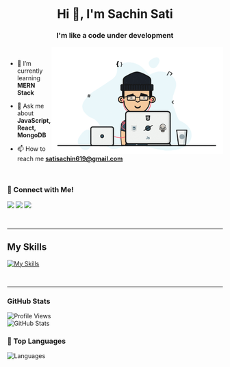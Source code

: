 
<h1 align="center">Hi 👋, I'm Sachin Sati</h1>
<h3 align="center">I'm like a code under development</h3>
<img align="right" alt="Coding" width="400" src="https://raw.githubusercontent.com/kvssankar/kvssankar/main/programmer.gif">

<br>

- 🌱 I’m currently learning **MERN Stack**

- 💬 Ask me about **JavaScript, React, MongoDB**

- 📫 How to reach me **satisachin619@gmail.com**

<br>

### 💼 Connect with Me!
  
[![](https://skillicons.dev/icons?i=linkedin)](https://www.linkedin.com/in/sachinsati/)
[![](https://skillicons.dev/icons?i=github)](https://github.com/Sachin-Sati)
[![](https://skillicons.dev/icons?i=twitter)](https://x.com/SachinSatiX)

<br>

---

## My Skills
[![My Skills](https://skillicons.dev/icons?i=js,java,c,eclipse,html,css,bootstrap,react,express,nodejs,mongodb,mysql,gcp,aws,docker,firebase,git,npm,postman,vite,vscode)](https://skillicons.dev)

<br>

---

### GitHub Stats
![Profile Views](https://komarev.com/ghpvc/?username=Sachin-Sati&label=Profile%20views&color=0e75b6&style=for-the-badge)
<br>
![GitHub Stats](https://github-readme-stats.vercel.app/api?username=Sachin-Sati&show_icons=true&theme=tokyonight)
<br>
### 🧠 Top Languages
![Languages](https://github-readme-stats-eight-theta.vercel.app/api/top-langs/?username=Sachin-Sati&layout=donut&theme=radical)




